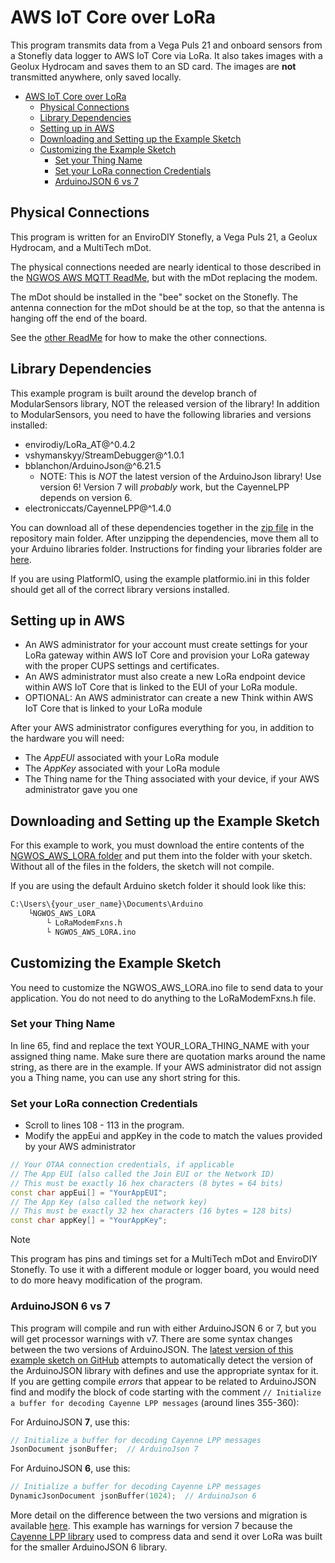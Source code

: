 # AWS IoT Core over LoRa

This program transmits data from a Vega Puls 21 and onboard sensors from a Stonefly data logger to AWS IoT Core via LoRa. It also takes images with a Geolux Hydrocam and saves them to an SD card. The images are **not** transmitted anywhere, only saved locally.

- [AWS IoT Core over LoRa](#aws-iot-core-over-lora)
  - [Physical Connections](#physical-connections)
  - [Library Dependencies](#library-dependencies)
  - [Setting up in AWS](#setting-up-in-aws)
  - [Downloading and Setting up the Example Sketch](#downloading-and-setting-up-the-example-sketch)
  - [Customizing the Example Sketch](#customizing-the-example-sketch)
    - [Set your Thing Name](#set-your-thing-name)
    - [Set your LoRa connection Credentials](#set-your-lora-connection-credentials)
    - [ArduinoJSON 6 vs 7](#arduinojson-6-vs-7)

## Physical Connections

This program is written for an EnviroDIY Stonefly, a Vega Puls 21, a Geolux Hydrocam, and a MultiTech mDot.

The physical connections needed are nearly identical to those described in the [NGWOS AWS MQTT ReadMe](https://github.com/EnviroDIY/USGS_NGWOS/tree/main/NGWOS_AWS_MQTT), but with the mDot replacing the modem.

The mDot should be installed in the "bee" socket on the Stonefly.
The antenna connection for the mDot should be at the top, so that the antenna is hanging off the end of the board.

See the [other ReadMe](https://github.com/EnviroDIY/USGS_NGWOS/tree/main/NGWOS_AWS_MQTT) for how to make the other connections.

## Library Dependencies

This example program is built around the develop branch of ModularSensors library, NOT the released version of the library!  In addition to ModularSensors, you need to have the following libraries and versions installed:

- envirodiy/LoRa_AT@^0.4.2
- vshymanskyy/StreamDebugger@^1.0.1
- bblanchon/ArduinoJson@^6.21.5
  - NOTE: This is *NOT* the latest version of the ArduinoJson library! Use version 6! Version 7 will *probably* work, but the CayenneLPP depends on version 6.
- electroniccats/CayenneLPP@^1.4.0

You can download all of these dependencies together in the [zip file](https://github.com/EnviroDIY/USGS_NGWOS/blob/main/AllDependencies.zip) in the repository main folder.
After unzipping the dependencies, move them all to your Arduino libraries folder.
Instructions for finding your libraries folder are [here](https://support.arduino.cc/hc/en-us/articles/4415103213714-Find-sketches-libraries-board-cores-and-other-files-on-your-computer).

If you are using PlatformIO, using the example platformio.ini in this folder should get all of the correct library versions installed.

## Setting up in AWS

- An AWS administrator for your account must create settings for your LoRa gateway within AWS IoT Core and provision your LoRa gateway with the proper CUPS settings and certificates.
- An AWS administrator must also create a new LoRa endpoint device within AWS IoT Core that is linked to the EUI of your LoRa module.
- OPTIONAL: An AWS administrator can create a new Think within AWS IoT Core that is linked to your LoRa module

After your AWS administrator configures everything for you, in addition to the hardware you will need:

- The *AppEUI* associated with your LoRa module
- The *AppKey* associated with your LoRa module
- The Thing name for the Thing associated with your device, if your AWS administrator gave you one

## Downloading and Setting up the Example Sketch

For this example to work, you must download the entire contents of the [NGWOS_AWS_LORA folder](https://github.com/EnviroDIY/USGS_NGWOS/tree/main/NGWOS_AWS_LORA/NGWOS_AWS_LORA) and put them into the folder with your sketch.
Without all of the files in the folders, the sketch will not compile.

If you are using the default Arduino sketch folder it should look like this:

```txt
C:\Users\{your_user_name}\Documents\Arduino
    └NGWOS_AWS_LORA
        └ LoRaModemFxns.h
        └ NGWOS_AWS_LORA.ino
```

## Customizing the Example Sketch

You need to customize the NGWOS_AWS_LORA.ino file to send data to your application.
You do not need to do anything to the LoRaModemFxns.h file.

### Set your Thing Name

In line 65, find and replace the text YOUR_LORA_THING_NAME with your assigned thing name.
Make sure there are quotation marks around the name string, as there are in the example.
If your AWS administrator did not assign you a Thing name, you can use any short string for this.

### Set your LoRa connection Credentials

- Scroll to lines 108 - 113 in the program.
- Modify the appEui and appKey in the code to match the values provided by your AWS administrator

```cpp
// Your OTAA connection credentials, if applicable
// The App EUI (also called the Join EUI or the Network ID)
// This must be exactly 16 hex characters (8 bytes = 64 bits)
const char appEui[] = "YourAppEUI";
// The App Key (also called the network key)
// This must be exactly 32 hex characters (16 bytes = 128 bits)
const char appKey[] = "YourAppKey";
```

> [!NOTE]
> This program has pins and timings set for a MultiTech mDot and EnviroDIY Stonefly.
> To use it with a different module or logger board, you would need to do more heavy modification of the program.

### ArduinoJSON 6 vs 7

This program will compile and run with either ArduinoJSON 6 or 7, but you will get processor warnings with v7.
There are some syntax changes between the two versions of ArduinoJSON.
The [latest version of this example sketch on GitHub](https://github.com/EnviroDIY/USGS_NGWOS/blob/main/NGWOS_TTN/TheThingsNetwork/TheThingsNetwork.ino) attempts to automatically detect the version of the ArduinoJSON library with defines and use the appropriate syntax for it.
If you are getting compile *errors* that appear to be related to ArduinoJSON find and modify the block of code starting with the comment `// Initialize a buffer for decoding Cayenne LPP messages` (around lines 355-360):

For ArduinoJSON **7**, use this:

```cpp
// Initialize a buffer for decoding Cayenne LPP messages
JsonDocument jsonBuffer;  // ArduinoJson 7
```

For ArduinoJSON **6**, use this:

```cpp
// Initialize a buffer for decoding Cayenne LPP messages
DynamicJsonDocument jsonBuffer(1024);  // ArduinoJson 6
```

More detail on the difference between the two versions and migration is available [here](https://arduinojson.org/v7/how-to/upgrade-from-v6/).
This example has warnings for version 7 because the [Cayenne LPP library](https://github.com/ElectronicCats/CayenneLPP) used to compress data and send it over LoRa was built for the smaller ArduinoJSON 6 library.
